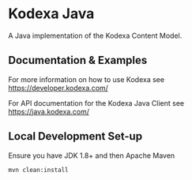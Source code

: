 # Kodexa Java 

A Java implementation of the Kodexa Content Model.

Documentation & Examples
---

For more information on how to use Kodexa see https://developer.kodexa.com/

For API documentation for the Kodexa Java Client see https://java.kodexa.com/



Local Development Set-up
---

Ensure you have JDK 1.8+ and then Apache Maven

    mvn clean:install
    
